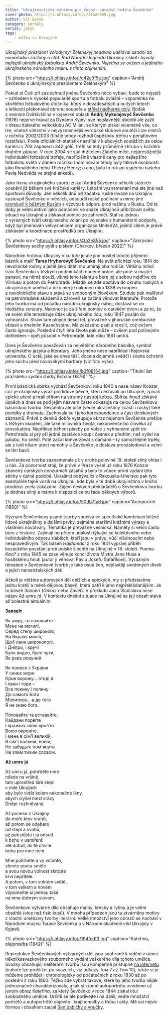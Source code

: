 ```yaml
---
title: "Ukrajinistické minimum pro Čechy: národní hrdina Ševčenko"
cover-photo: https://i.ohlasy.info/i/4fa2e855.jpg
author: Vít Boček
category: seriály
serial: jazyk
tags:
    - válka na Ukrajině
---
```


*Ukrajinský prezident Volodymyr Zelenskyj nedávno uděloval uznání za mimořádné zásluhy o stát. Řád Národní legenda Ukrajiny získal i bývalý nejlepší ukrajinský fotbalista Andrij Ševčenko. Nejedná se ovšem o jediného ukrajinského národního hrdinu s tímto příjmením.*

{% photo src="https://i.ohlasy.info/i/c42c9f5e.jpg" caption="Andrij Ševčenko s ukrajinským prezidentem Zelenským" %}

Pokud si Češi při zaslechnutí jména Ševčenko něco vybaví, bude to nejspíš – vzhledem k vysoké popularitě sportu a fotbalu zvláště – vzpomínka na skvělého fotbalového útočníka, který v devadesátých a nultých letech s lehkostí překonával obranu soupeře a [střílel nádherné góly](https://www.youtube.com/watch?v=XaT4-Njg_xg). Rodák z vesnice Dvirkivščina v kyjevské oblasti **Andrij Mykolajovyč Ševčenko** (1976) nejprve hrával za Dynamo Kyjev, své nejslavnější období ale zažil v dresu italského velkoklubu AC Milán, se kterým získal víceméně vše, co lze, včetně vítězství v nejvýznamnější evropské klubové soutěži Lize mistrů v ročníku 2002/2003 (finále tehdy rozhodl úspěšnou trefou v penaltovém rozstřelu). Podle oficiálních statistik nastřílel v klubových soutěžích za celou kariéru v 703 zápasech 342 gólů, trefil se tedy průměrně zhruba v každém druhém zápase. V roce 2004 se stal držitelem Zlatého míče, nejprestižnější individuální fotbalové trofeje, neoficiálně vlastně ceny pro nejlepšího fotbalistu světa v daném ročníku (nominováni tehdy byly takové osobnosti jako Ronaldinho nebo Thierry Henry; a ano, bylo to rok po úspěchu našeho Pavla Nedvěda ve stejné anketě).

Jako ikona ukrajinského sportu získal Andrij Ševčenko několik státních ocenění již během své hráčské kariéry. Letošní vyznamenání má ale jiné než sportovní důvody. Jen několik dnů od začátku ruské invaze na Ukrajinu vystoupil Ševčenko v médiích, odsoudil ruské počínání a mimo jiné [promluvil k běžným Rusům](https://www.youtube.com/watch?v=osGM4q7Ebe0) s výzvou k odporu proti režimu v Rusku. Od té doby je velmi aktivní jako pomocník ve snaze Ukrajinců přibližovat světu situaci na Ukrajině a získávat pomoc ze zahraničí. Stal se jednou z výrazných tváří ukrajinského volání po vojenské a humanitární podpoře, když byl jmenován velvyslancem organizace United24, jejímž cílem je právě získávání a koordinace prostředků pro Ukrajinu.

{% photo src="https://i.ohlasy.info/i/4fa2e855.jpg" caption="Zakrývání Ševčenkovy sochy pytli s pískem (Charkov, březen 2022)" %}

Národním hrdinou Ukrajiny v kultuře je ale jiný nositel tohoto příjmení: básník a malíř **Taras Hryhorovyč Ševčenko**. Na svět přichází roku 1814 do nevolnické rodiny a ještě jako dítěti mu umírají oba rodiče. Většinu mládí tráví Ševčenko v těžkých podmínkách nucené práce, ale poté si majitel panství, na němž slouží, všímá jeho talentu a bere jej s sebou nejdříve do Vilniusu a potom do Petrohradu. Mladík se zde dostává do okruhu ruských a ukrajinských umělců a díky nim je nakonec roku 1838 vykoupen z nevolnického stavu a stává se svobodným člověkem. Studuje pak malířství na petrohradské akademii a zároveň se začíná věnovat literatuře. Protože jeho tvorba má od počátku národní ukrajinský náboj, dostává se do hledáčku cenzury. Nakonec je za šíření pomluv o carském dvoru a za to, že ve svém díle tematizuje útlak ukrajinského lidu, roku 1847 poslán do vyhnanství. Stráví tam plných deset let, převážně v jihoruské orenburské oblasti a dnešním Kazachstánu. Má zakázáno psát a kreslit, což ovšem často ignoruje. Poslední čtyři léta života pak může – ovšem pod policejním dohledem – opět působit v Petrohradě, kde roku 1861 umírá.

Dnes je Ševčenko považován za největšího národního básníka, symbol ukrajinského jazyka a literatury. Jeho jméno nese například i Kyjevská univerzita. O úctě, jaké se dnes těší, docela dojemně svědčí i snaha ochránit jeho sochu před novověkými barbary (viz foto výše).

{% photo src="https://i.ohlasy.info/i/b3f08154.jpg" caption="Titulní list pražského vydání sbírky Kobzar (1876)" %}

První básnická sbírka vychází Ševčenkovi roku 1840 a nese název Kobzar, což je ukrajinský výraz pro lidové pěvce, kteří cestovali po Ukrajině, zpívali epické písně a hráli přitom na strunný nástroj kobza. Sbírka ihned získává úspěch a dnes se pod jejím názvem často odkazuje na celou Ševčenkovu básnickou tvorbu. Ševčenko ale píše (vedle ukrajinštiny zčásti i rusky) také povídky a dramata. Zachovala se i jeho korespondence a část deníkových záznamů. Právě z deníků dobře vystupuje obraz nejenom Ševčenka umělce s těžkým osudem, ale také milovníka života, nekonvenčního člověka až provokatéra. Například během plavby po Volze z vyhnanství zpět do Petrohradu si prý při jedné zastávce koupil česnek a předtím, než vyšel na palubu, ho snědl. Poté začal konverzovat s dámami – ty samozřejmě trpěly, ale z lodi nikam utéct nemohly a Ševčenko je doslova pronásledoval a velmi se tím bavil.

Ševčenkova tvorba zaznamenala už v druhé polovině 19. století silný ohlas i u nás. Za pozornost stojí, že právě v Praze vyšel už roku 1876 Kobzar zbavený carských cenzurních zásahů a bylo to vůbec první vydání této sbírky v úplné podobě. Ukrajinci pobývající v Rakousku-Uhersku pak tyto exempláře tajně vozili na Ukrajinu, kde byla v té době ukrajinština v knižní produkci zcela zakázána. Zájem českých překladatelů o Ševčenkovu tvorbu je dodnes silný a máme k dispozici celou řadu pěkných výborů.

{% photo src="https://i.ohlasy.info/i/50db7fa6.jpg" caption="Autoportrét (1860)" %}

Význam Ševčenkovy psané tvorby spočívá ve specifické kombinaci běžné lidové ukrajinštiny s dalšími prvky, zejména staršími knižními výrazy a vlastními novotvary. Tematika je převážně vesnická. Náměty si velmi často bere z historie. Zajímají ho přitom události týkající se kolektivního nebo individuálního odporu slabších, kteří jsou v právu, vůči vládnoucím nebo nespravedlivým. Tak báseň *Hajdamáci* z roku 1841 vypráví příběh kozáckého povstání proti polské šlechtě na Ukrajině v 18. století. Poema *Kacíř* z roku 1845 se zase věnuje konci života Mistra Jana Husa a husitskému hnutí (autor ji věnoval Pavlu Josefu Šafaříkovi). Výrazným tématem v Ševčenkově tvorbě je také osud žen, nejčastěji svedených dívek a jejich nemanželských dětí.

Ačkoli je většina autorových děl delších a epických, my si představíme jednu kratší a méně dějovou báseň, která patří k jeho nejpřekládanějším. Je to báseň Заповіт (*Odkaz* nebo *Závěť*). V překladu Jana Vladislava nese název *Až umru já*. V kontextu dnešní situace na Ukrajině se její obsah stává až bolestně aktuálním.

**Заповіт**

Як умру, то поховайте  
Мене на могилі,  
Серед степу широкого,  
На Вкраїні милій,  
Щоб лани широкополі,  
І Дніпро, і кручі  
Було видно, було чути,  
Як реве ревучий.  

Як понесе з України  
У синєє море  
Кров ворожу… отоді я  
І лани і гори –  
Все покину і полину  
До самого Бога  
Молитися… а до того  
Я не знаю бога.  

Поховайте та вставайте,  
Кайдани порвіте  
І вражою злою кров'ю  
Волю окропіте.  
І мене в сім'ї великій,  
В сім'ї вольній, новій,  
Не забудьте пом'янути  
Не злим тихим словом.  

**Až umru já**

Až umru já, pohřběte mne  
někde na vršině,  
tam uprostřed širé stepi  
v milé Ukrajině:  
aby bylo vidět kolem
nekonečné lány,  
abych slyšel mezi srázy  
Dněpr rozhněvaný.  

Až ponese z Ukrajiny  
do moře krev vrahů,  
až potom se odeberu  
od stepí a svahů,  
až pak půjdu i já odsud  
k bohu v usmíření:  
ale dotud, do té chvíle  
boha pro mne není.  

Mne pohřběte a vy vstaňte,  
zlomte pouta směle  
a svou novou volnost skropte  
krví nepřítele.  
A potom, v tom volném světě,  
v tom velkém a novém  
vzpomeňte si jednou také  
na mne dobrým slovem.

Ševčenkovo výtvarné dílo obsahuje malby, kresby a rytiny a je velmi obsáhlé (více než tisíc kusů). V mnoha případech jsou tu ztvárněny motivy z vlastní umělcovy tvorby literární. Velké množství jeho obrazů se nachází v Národním muzeu Tarase Ševčenka a v Národní akademii věd Ukrajiny v Kyjevě.

{% photo src="https://i.ohlasy.info/i/194fedf3.jpg" caption="Kateřina, olejomalba (1842)" %}

Reprodukce Ševčenkových výtvarných děl jsou souhrnně k vidění v rámci několikasvazkového souborného vydání veškerého díla tohoto umělce. Svazky obsahující neliterární tvorbu jsou kompletně přístupné [na internetu](http://izbornyk.org.ua/shevchenko/shev7.htm)  (nahoře lze prohlížet po svazcích, viz odkazy Том 7 až Том 10), takže si je můžeme prohlížet i chronologicky od počátečních z roku 1830 až po poslední z roku 1860. Těžko zde vybrat takové, které by jeho tvorbu nějak jednoznačně charakterizovaly, a tak si kromě autoportrétu uvedeme už jenom obraz *Kateřina*, za který Ševčenko v roce 1844 získal titul svobodného umělce. Určitě se ale podívejte i na další, vedle množství portrétů a autoportrétů objevíte i krajinomalby a třeba i akty. Mě asi nejvíc formou i obsahem zaujal [Sen babičky a vnučky](http://izbornyk.org.ua/shevchenko/shev7019.htm).

